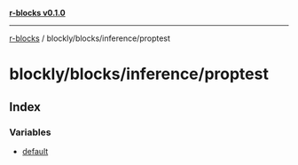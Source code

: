 [**r-blocks v0.1.0**](../../../../README.md)

***

[r-blocks](../../../../modules.md) / blockly/blocks/inference/proptest

# blockly/blocks/inference/proptest

## Index

### Variables

- [default](variables/default.md)
